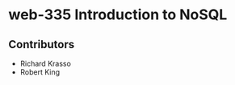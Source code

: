 <h1>web-335 Introduction to NoSQL</h1>
<h2>Contributors</h2>
<ul>
  <li>Richard Krasso</li>
  <li>Robert King</li>
</ul>